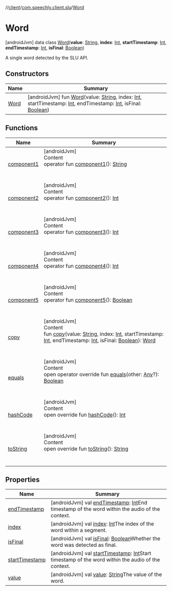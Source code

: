 //[client](../../index.md)/[com.speechly.client.slu](../index.md)/[Word](index.md)



# Word  
 [androidJvm] data class [Word](index.md)(**value**: [String](https://kotlinlang.org/api/latest/jvm/stdlib/kotlin/-string/index.html), **index**: [Int](https://kotlinlang.org/api/latest/jvm/stdlib/kotlin/-int/index.html), **startTimestamp**: [Int](https://kotlinlang.org/api/latest/jvm/stdlib/kotlin/-int/index.html), **endTimestamp**: [Int](https://kotlinlang.org/api/latest/jvm/stdlib/kotlin/-int/index.html), **isFinal**: [Boolean](https://kotlinlang.org/api/latest/jvm/stdlib/kotlin/-boolean/index.html))

A single word detected by the SLU API.

   


## Constructors  
  
|  Name|  Summary| 
|---|---|
| <a name="com.speechly.client.slu/Word/Word/#kotlin.String#kotlin.Int#kotlin.Int#kotlin.Int#kotlin.Boolean/PointingToDeclaration/"></a>[Word](-word.md)| <a name="com.speechly.client.slu/Word/Word/#kotlin.String#kotlin.Int#kotlin.Int#kotlin.Int#kotlin.Boolean/PointingToDeclaration/"></a> [androidJvm] fun [Word](-word.md)(value: [String](https://kotlinlang.org/api/latest/jvm/stdlib/kotlin/-string/index.html), index: [Int](https://kotlinlang.org/api/latest/jvm/stdlib/kotlin/-int/index.html), startTimestamp: [Int](https://kotlinlang.org/api/latest/jvm/stdlib/kotlin/-int/index.html), endTimestamp: [Int](https://kotlinlang.org/api/latest/jvm/stdlib/kotlin/-int/index.html), isFinal: [Boolean](https://kotlinlang.org/api/latest/jvm/stdlib/kotlin/-boolean/index.html))   <br>


## Functions  
  
|  Name|  Summary| 
|---|---|
| <a name="com.speechly.client.slu/Word/component1/#/PointingToDeclaration/"></a>[component1](component1.md)| <a name="com.speechly.client.slu/Word/component1/#/PointingToDeclaration/"></a>[androidJvm]  <br>Content  <br>operator fun [component1](component1.md)(): [String](https://kotlinlang.org/api/latest/jvm/stdlib/kotlin/-string/index.html)  <br><br><br>
| <a name="com.speechly.client.slu/Word/component2/#/PointingToDeclaration/"></a>[component2](component2.md)| <a name="com.speechly.client.slu/Word/component2/#/PointingToDeclaration/"></a>[androidJvm]  <br>Content  <br>operator fun [component2](component2.md)(): [Int](https://kotlinlang.org/api/latest/jvm/stdlib/kotlin/-int/index.html)  <br><br><br>
| <a name="com.speechly.client.slu/Word/component3/#/PointingToDeclaration/"></a>[component3](component3.md)| <a name="com.speechly.client.slu/Word/component3/#/PointingToDeclaration/"></a>[androidJvm]  <br>Content  <br>operator fun [component3](component3.md)(): [Int](https://kotlinlang.org/api/latest/jvm/stdlib/kotlin/-int/index.html)  <br><br><br>
| <a name="com.speechly.client.slu/Word/component4/#/PointingToDeclaration/"></a>[component4](component4.md)| <a name="com.speechly.client.slu/Word/component4/#/PointingToDeclaration/"></a>[androidJvm]  <br>Content  <br>operator fun [component4](component4.md)(): [Int](https://kotlinlang.org/api/latest/jvm/stdlib/kotlin/-int/index.html)  <br><br><br>
| <a name="com.speechly.client.slu/Word/component5/#/PointingToDeclaration/"></a>[component5](component5.md)| <a name="com.speechly.client.slu/Word/component5/#/PointingToDeclaration/"></a>[androidJvm]  <br>Content  <br>operator fun [component5](component5.md)(): [Boolean](https://kotlinlang.org/api/latest/jvm/stdlib/kotlin/-boolean/index.html)  <br><br><br>
| <a name="com.speechly.client.slu/Word/copy/#kotlin.String#kotlin.Int#kotlin.Int#kotlin.Int#kotlin.Boolean/PointingToDeclaration/"></a>[copy](copy.md)| <a name="com.speechly.client.slu/Word/copy/#kotlin.String#kotlin.Int#kotlin.Int#kotlin.Int#kotlin.Boolean/PointingToDeclaration/"></a>[androidJvm]  <br>Content  <br>fun [copy](copy.md)(value: [String](https://kotlinlang.org/api/latest/jvm/stdlib/kotlin/-string/index.html), index: [Int](https://kotlinlang.org/api/latest/jvm/stdlib/kotlin/-int/index.html), startTimestamp: [Int](https://kotlinlang.org/api/latest/jvm/stdlib/kotlin/-int/index.html), endTimestamp: [Int](https://kotlinlang.org/api/latest/jvm/stdlib/kotlin/-int/index.html), isFinal: [Boolean](https://kotlinlang.org/api/latest/jvm/stdlib/kotlin/-boolean/index.html)): [Word](index.md)  <br><br><br>
| <a name="kotlin/Any/equals/#kotlin.Any?/PointingToDeclaration/"></a>[equals](../../com.speechly.ui/-speechly-button/index.md#%5Bkotlin%2FAny%2Fequals%2F%23kotlin.Any%3F%2FPointingToDeclaration%2F%5D%2FFunctions%2F-752291050)| <a name="kotlin/Any/equals/#kotlin.Any?/PointingToDeclaration/"></a>[androidJvm]  <br>Content  <br>open operator override fun [equals](../../com.speechly.ui/-speechly-button/index.md#%5Bkotlin%2FAny%2Fequals%2F%23kotlin.Any%3F%2FPointingToDeclaration%2F%5D%2FFunctions%2F-752291050)(other: [Any](https://kotlinlang.org/api/latest/jvm/stdlib/kotlin/-any/index.html)?): [Boolean](https://kotlinlang.org/api/latest/jvm/stdlib/kotlin/-boolean/index.html)  <br><br><br>
| <a name="kotlin/Any/hashCode/#/PointingToDeclaration/"></a>[hashCode](../../com.speechly.ui/-speechly-button/index.md#%5Bkotlin%2FAny%2FhashCode%2F%23%2FPointingToDeclaration%2F%5D%2FFunctions%2F-752291050)| <a name="kotlin/Any/hashCode/#/PointingToDeclaration/"></a>[androidJvm]  <br>Content  <br>open override fun [hashCode](../../com.speechly.ui/-speechly-button/index.md#%5Bkotlin%2FAny%2FhashCode%2F%23%2FPointingToDeclaration%2F%5D%2FFunctions%2F-752291050)(): [Int](https://kotlinlang.org/api/latest/jvm/stdlib/kotlin/-int/index.html)  <br><br><br>
| <a name="kotlin/Any/toString/#/PointingToDeclaration/"></a>[toString](../../com.speechly.client.speech/-client/-companion/index.md#%5Bkotlin%2FAny%2FtoString%2F%23%2FPointingToDeclaration%2F%5D%2FFunctions%2F-752291050)| <a name="kotlin/Any/toString/#/PointingToDeclaration/"></a>[androidJvm]  <br>Content  <br>open override fun [toString](../../com.speechly.client.speech/-client/-companion/index.md#%5Bkotlin%2FAny%2FtoString%2F%23%2FPointingToDeclaration%2F%5D%2FFunctions%2F-752291050)(): [String](https://kotlinlang.org/api/latest/jvm/stdlib/kotlin/-string/index.html)  <br><br><br>


## Properties  
  
|  Name|  Summary| 
|---|---|
| <a name="com.speechly.client.slu/Word/endTimestamp/#/PointingToDeclaration/"></a>[endTimestamp](end-timestamp.md)| <a name="com.speechly.client.slu/Word/endTimestamp/#/PointingToDeclaration/"></a> [androidJvm] val [endTimestamp](end-timestamp.md): [Int](https://kotlinlang.org/api/latest/jvm/stdlib/kotlin/-int/index.html)End timestamp of the word within the audio of the context.   <br>
| <a name="com.speechly.client.slu/Word/index/#/PointingToDeclaration/"></a>[index](--index--.md)| <a name="com.speechly.client.slu/Word/index/#/PointingToDeclaration/"></a> [androidJvm] val [index](--index--.md): [Int](https://kotlinlang.org/api/latest/jvm/stdlib/kotlin/-int/index.html)The index of the word within a segment.   <br>
| <a name="com.speechly.client.slu/Word/isFinal/#/PointingToDeclaration/"></a>[isFinal](is-final.md)| <a name="com.speechly.client.slu/Word/isFinal/#/PointingToDeclaration/"></a> [androidJvm] val [isFinal](is-final.md): [Boolean](https://kotlinlang.org/api/latest/jvm/stdlib/kotlin/-boolean/index.html)Whether the word was detected as final.   <br>
| <a name="com.speechly.client.slu/Word/startTimestamp/#/PointingToDeclaration/"></a>[startTimestamp](start-timestamp.md)| <a name="com.speechly.client.slu/Word/startTimestamp/#/PointingToDeclaration/"></a> [androidJvm] val [startTimestamp](start-timestamp.md): [Int](https://kotlinlang.org/api/latest/jvm/stdlib/kotlin/-int/index.html)Start timestamp of the word within the audio of the context.   <br>
| <a name="com.speechly.client.slu/Word/value/#/PointingToDeclaration/"></a>[value](value.md)| <a name="com.speechly.client.slu/Word/value/#/PointingToDeclaration/"></a> [androidJvm] val [value](value.md): [String](https://kotlinlang.org/api/latest/jvm/stdlib/kotlin/-string/index.html)The value of the word.   <br>

